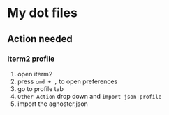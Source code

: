 # My dot files

## Action needed

### Iterm2 profile

1. open iterm2
1. press `cmd + ,` to open preferences
1. go to profile tab
1. `Other Action` drop down and `import json profile`
1. import the agnoster.json
